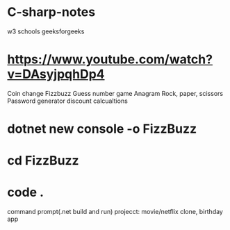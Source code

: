 # C-sharp-notes
w3 schools
geeksforgeeks
# https://www.youtube.com/watch?v=DAsyjpqhDp4
Coin change
Fizzbuzz
Guess number game
Anagram
Rock, paper, scissors
Password generator
discount calcualtions

# dotnet new console -o FizzBuzz
# cd FizzBuzz
# code .

command prompt(.net build and run)
projecct: movie/netflix clone, birthday app
